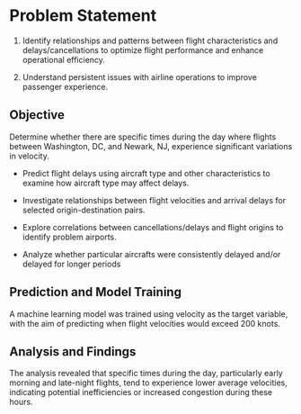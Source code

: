 # Problem Statement

1. Identify relationships and patterns between flight characteristics and delays/cancellations to optimize flight performance and enhance operational efficiency.

2. Understand persistent issues with airline operations to improve passenger experience.

## Objective
Determine whether there are specific times during the day where flights between Washington, DC, and Newark, NJ, experience significant variations in velocity. 

- Predict flight delays using aircraft type and other characteristics to examine how aircraft type may affect delays.​

- Investigate relationships between flight velocities and arrival delays for selected origin-destination pairs.​

- Explore correlations between cancellations/delays and flight origins to identify problem airports.​

- Analyze whether particular aircrafts were consistently delayed and/or delayed for longer periods

## Prediction and Model Training
A machine learning model was trained using velocity as the target variable, with the aim of predicting when flight velocities would exceed 200 knots.

## Analysis and Findings
The analysis revealed that specific times during the day, particularly early morning and late-night flights, tend to experience lower average velocities, indicating potential inefficiencies or increased congestion during these hours.

